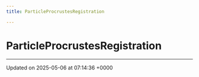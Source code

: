 ```yaml
---
title: ParticleProcrustesRegistration

---
```


# ParticleProcrustesRegistration





-------------------------------

Updated on 2025-05-06 at 07:14:36 +0000